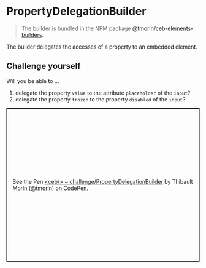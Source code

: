 # PropertyDelegationBuilder

> The builder is bundled in the NPM package [@tmorin/ceb-elements-builders](https://www.npmjs.com/package/@tmorin/ceb-elements-builders).

The builder delegates the accesses of a property to an embedded element.

## Challenge yourself

Will you be able to ...
1. delegate the property `value` to the attribute `placeholder` of the `input`?
2. delegate the property `frozen` to the property `disabled` of the `input`?

<p class="codepen" data-height="400" data-theme-id="light" data-default-tab="js,result" data-slug-hash="QWvrBNr" data-editable="true" data-user="tmorin" style="height: 400px; box-sizing: border-box; display: flex; align-items: center; justify-content: center; border: 2px solid; margin: 1em 0; padding: 1em;">
  <span>See the Pen <a href="https://codepen.io/tmorin/pen/QWvrBNr">
  &lt;ceb/&gt; ~ challenge/PropertyDelegationBuilder</a> by Thibault Morin (<a href="https://codepen.io/tmorin">@tmorin</a>)
  on <a href="https://codepen.io">CodePen</a>.</span>
</p>
<script async src="https://cpwebassets.codepen.io/assets/embed/ei.js"></script>
